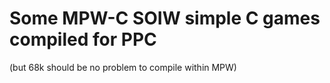 # Some MPW-C SOIW simple C games compiled for PPC

(but 68k should be no problem to compile within MPW)

